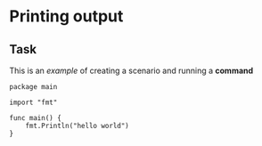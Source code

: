 # Printing output

## Task

This is an _example_ of creating a scenario and running a **command**

```golang
package main

import "fmt"

func main() {
	fmt.Println("hello world")
}
```
